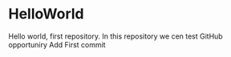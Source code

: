 # HelloWorld
Hello world, first repository. In this repository we cen test GitHub opportuniry
Add First commit
